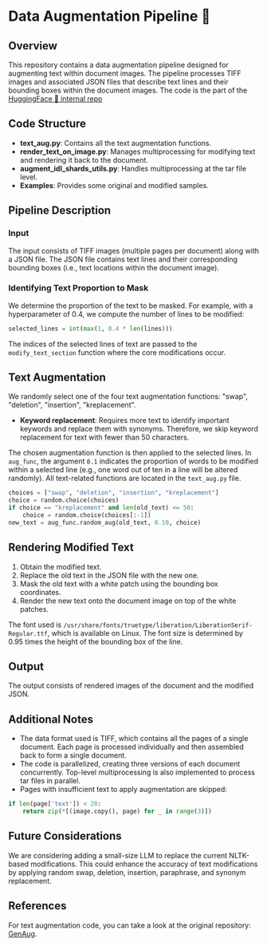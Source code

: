# Data Augmentation Pipeline 🤗 

## Overview

This repository contains a data augmentation pipeline designed for augmenting text within document images. The pipeline processes TIFF images and associated JSON files that describe text lines and their bounding boxes within the document images.
The code is the part of the [HuggingFace 🤗  internal repo](https://github.com/huggingface/pixparse-data)
## Code Structure

- **text_aug.py**: Contains all the text augmentation functions.
- **render_text_on_image.py**: Manages multiprocessing for modifying text and rendering it back to the document.
- **augment_idl_shards_utils.py**: Handles multiprocessing at the tar file level.
- **Examples**: Provides some original and modified samples.

## Pipeline Description

### Input

The input consists of TIFF images (multiple pages per document) along with a JSON file. The JSON file contains text lines and their corresponding bounding boxes (i.e., text locations within the document image).

### Identifying Text Proportion to Mask

We determine the proportion of the text to be masked. For example, with a hyperparameter of 0.4, we compute the number of lines to be modified:

```python
selected_lines = int(max(1, 0.4 * len(lines)))
```

The indices of the selected lines of text are passed to the `modify_text_section` function where the core modifications occur.

## Text Augmentation

We randomly select one of the four text augmentation functions: "swap", "deletion", "insertion", "kreplacement".

- **Keyword replacement**: Requires more text to identify important keywords and replace them with synonyms. Therefore, we skip keyword replacement for text with fewer than 50 characters.

The chosen augmentation function is then applied to the selected lines. In `aug_func`, the argument `0.1` indicates the proportion of words to be modified within a selected line (e.g., one word out of ten in a line will be altered randomly). All text-related functions are located in the `text_aug.py` file.

```python
choices = ["swap", "deletion", "insertion", "kreplacement"]
choice = random.choice(choices)
if choice == "kreplacement" and len(old_text) <= 50:
    choice = random.choice(choices[:-1])
new_text = aug_func.random_aug(old_text, 0.10, choice)
```

## Rendering Modified Text

1. Obtain the modified text.
2. Replace the old text in the JSON file with the new one.
3. Mask the old text with a white patch using the bounding box coordinates.
4. Render the new text onto the document image on top of the white patches.

The font used is `/usr/share/fonts/truetype/liberation/LiberationSerif-Regular.ttf`, which is available on Linux. The font size is determined by 0.95 times the height of the bounding box of the line.

## Output

The output consists of rendered images of the document and the modified JSON.

## Additional Notes

- The data format used is TIFF, which contains all the pages of a single document. Each page is processed individually and then assembled back to form a single document.
- The code is parallelized, creating three versions of each document concurrently. Top-level multiprocessing is also implemented to process tar files in parallel.
- Pages with insufficient text to apply augmentation are skipped:

```python
if len(page['text']) < 20:
    return zip(*[(image.copy(), page) for _ in range(3)])
```

## Future Considerations

We are considering adding a small-size LLM to replace the current NLTK-based modifications. This could enhance the accuracy of text modifications by applying random swap, deletion, insertion, paraphrase, and synonym replacement.

## References

For text augmentation code, you can take a look at the original repository: [GenAug](https://github.com/styfeng/GenAug).

